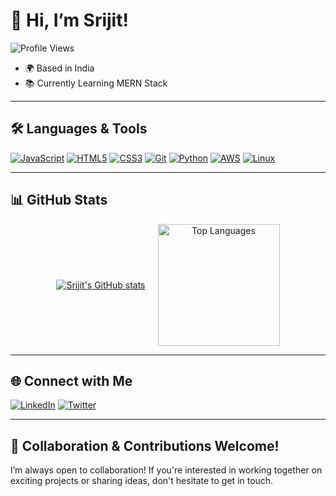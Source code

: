 # 👋 Hi, I’m Srijit!

![Profile Views](https://komarev.com/ghpvc/?username=zeropse)

- 🌍 Based in India
- 📚 Currently Learning MERN Stack

---

## 🛠️ Languages & Tools

<p align="left">
  <a href="https://developer.mozilla.org/en-US/docs/Web/JavaScript" target="_blank"><img src="https://img.shields.io/badge/JavaScript-%23323330.svg?&style=flat&logo=javascript&logoColor=%F7DF1E" alt="JavaScript" /></a>
  <a href="https://developer.mozilla.org/en-US/docs/Glossary/HTML5" target="_blank"><img src="https://img.shields.io/badge/HTML5-%23E34F26.svg?&style=flat&logo=html5&logoColor=white" alt="HTML5" /></a>
  <a href="https://www.w3.org/TR/CSS/#css" target="_blank"><img src="https://img.shields.io/badge/CSS3-%231572B6.svg?&style=flat&logo=css3&logoColor=white" alt="CSS3" /></a>
  <a href="https://git-scm.com/" target="_blank"><img src="https://img.shields.io/badge/Git-%23F05032.svg?&style=flat&logo=git&logoColor=white" alt="Git" /></a>
  <a href="https://www.python.org/" target="_blank"><img src="https://img.shields.io/badge/Python-%2338BDF8.svg?&style=flat&logo=python&logoColor=white" alt="Python" /></a>
  <a href="https://aws.amazon.com" target="_blank"><img src="https://img.shields.io/badge/AWS-%23232F3E.svg?&style=flat&logo=amazonaws&logoColor=white" alt="AWS" /></a>
  <a href="https://www.linux.org" target="_blank"><img src="https://img.shields.io/badge/Linux-%FCC624.svg?&style=flat&logo=linux&logoColor=black" alt="Linux" /></a>
</p>

---

## 📊 GitHub Stats

<div align="center" style="display: flex; justify-content: center; align-items: center; gap: 20px;">
  <a href="https://github.com/anuraghazra/github-readme-stats">
    <img src="https://github-readme-stats.vercel.app/api?username=zeropse&show_icons=true&theme=tokyonight&hide_border=true" alt="Srijit's GitHub stats" />
  </a>
  <a href="https://github.com/anuraghazra/github-readme-stats">
    <img src="https://github-readme-stats.vercel.app/api/top-langs/?username=zeropse&layout=compact&theme=tokyonight&hide_border=true&hide=lua,vim%20script,procfile" height="195" alt="Top Languages" />
  </a>
</div>

---

## 🌐 Connect with Me

<p align="left">
  <a href="https://www.linkedin.com/in/srijit-dey/" target="_blank"><img src="https://img.shields.io/badge/LinkedIn-%230A66C2.svg?&style=flat&logo=linkedin&logoColor=white" alt="LinkedIn" /></a>
  <a href="https://x.com/zer0pse" target="_blank"><img src="https://img.shields.io/badge/Twitter-%231DA1F2.svg?&style=flat&logo=twitter&logoColor=white" alt="Twitter" /></a>
</p>

---

## 🎉 Collaboration & Contributions Welcome!

I’m always open to collaboration! If you're interested in working together on exciting projects or sharing ideas, don't hesitate to get in touch.
